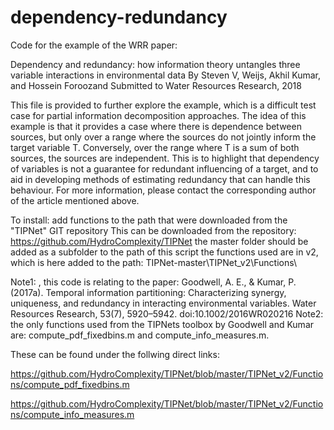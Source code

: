 # dependency-redundancy
Code for the example of the WRR paper:

Dependency and redundancy: how information theory untangles three variable interactions in environmental data
By Steven V, Weijs, Akhil Kumar, and Hossein Foroozand
Submitted to Water Resources Research, 2018

This file is provided to further explore the example, which is a difficult
test case for partial information decomposition approaches.
The idea of this example is that it provides a case where there is
dependence between sources, but only over a range where the sources do not
jointly inform the target variable T.
Conversely, over the range where T is a sum of both sources, the sources
are independent. 
This is to highlight that dependency of variables is not a guarantee for 
redundant influencing of a target, and to aid in developing methods of 
estimating redundancy that can handle this behaviour.
For more information, please contact the corresponding author of the
article mentioned above.

 To install:
add functions to the path that were downloaded from the "TIPNet" GIT repository
This can be downloaded from the repository:
 https://github.com/HydroComplexity/TIPNet 
the master folder should be added as a subfolder to the path of this script
the functions used are in v2, which is here added to the path:
TIPNet-master\TIPNet_v2\Functions\


Note1: , this code is relating to the paper:
Goodwell, A. E., & Kumar, P. (2017a). 
Temporal information partitioning: Characterizing synergy, uniqueness, and redundancy in interacting environmental variables. 
Water Resources Research, 53(7), 5920–5942. doi:10.1002/2016WR020216
Note2: the only functions used from the TIPNets toolbox by Goodwell and Kumar are:
compute_pdf_fixedbins.m and compute_info_measures.m.

These can be found under the follwing direct links:

https://github.com/HydroComplexity/TIPNet/blob/master/TIPNet_v2/Functions/compute_pdf_fixedbins.m

https://github.com/HydroComplexity/TIPNet/blob/master/TIPNet_v2/Functions/compute_info_measures.m
